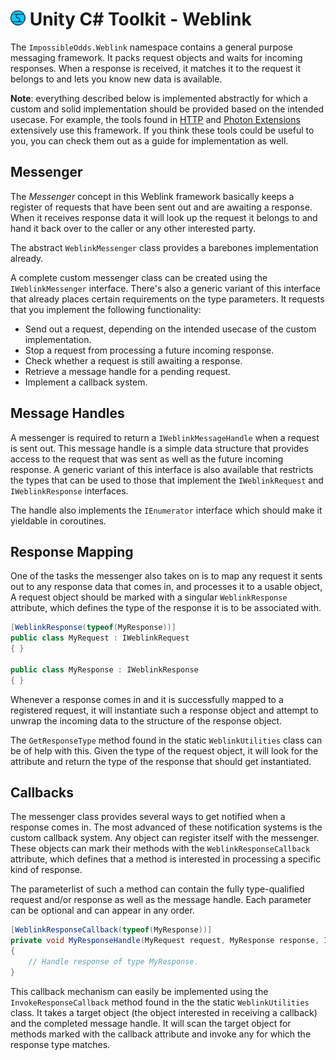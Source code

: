 # ![Impossible Odds Logo][Logo] Unity C# Toolkit - Weblink

The `ImpossibleOdds.Weblink` namespace contains a general purpose messaging framework. It packs request objects and waits for incoming responses. When a response is received, it matches it to the request it belongs to and lets you know new data is available.

**Note**: everything described below is implemented abstractly for which a custom and solid implementation should be provided based on the intended usecase. For example, the tools found in [HTTP][Http] and [Photon Extensions][PhotonExtensions] extensively use this framework. If you think these tools could be useful to you, you can check them out as a guide for implementation as well.

## Messenger

The _Messenger_ concept in this Weblink framework basically keeps a register of requests that have been sent out and are awaiting a response. When it receives response data it will look up the request it belongs to and hand it back over to the caller or any other interested party.

The abstract `WeblinkMessenger` class provides a barebones implementation already.

A complete custom messenger class can be created using the `IWeblinkMessenger` interface. There's also a generic variant of this interface that already places certain requirements on the type parameters. It requests that you implement the following functionality:

* Send out a request, depending on the intended usecase of the custom implementation.
* Stop a request from processing a future incoming response.
* Check whether a request is still awaiting a response.
* Retrieve a message handle for a pending request.
* Implement a callback system.

## Message Handles

A messenger is required to return a `IWeblinkMessageHandle` when a request is sent out. This message handle is a simple data structure that provides access to the request that was sent as well as the future incoming response. A generic variant of this interface is also available that restricts the types that can be used to those that implement the `IWeblinkRequest` and `IWeblinkResponse` interfaces.

The handle also implements the `IEnumerator` interface which should make it yieldable in coroutines.

## Response Mapping

One of the tasks the messenger also takes on is to map any request it sents out to any response data that comes in, and processes it to a usable object, A request object should be marked with a singular `WeblinkResponse` attribute, which defines the type of the response it is to be associated with.

```cs
[WeblinkResponse(typeof(MyResponse))]
public class MyRequest : IWeblinkRequest
{ }

public class MyResponse : IWeblinkResponse
{ }
```

Whenever a response comes in and it is successfully mapped to a registered request, it will instantiate such a response object and attempt to unwrap the incoming data to the structure of the response object.

The `GetResponseType` method found in the static `WeblinkUtilities` class can be of help with this. Given the type of the request object, it will look for the attribute and return the type of the response that should get instantiated.

## Callbacks

The messenger class provides several ways to get notified when a response comes in. The most advanced of these notification systems is the custom callback system. Any object can register itself with the messenger. These objects can mark their methods with the `WeblinkResponseCallback` attribute, which defines that a method is interested in processing a specific kind of response.

The parameterlist of such a method can contain the fully type-qualified request and/or response as well as the message handle. Each parameter can be optional and can appear in any order.

```cs
[WeblinkResponseCallback(typeof(MyResponse))]
private void MyResponseHandle(MyRequest request, MyResponse response, IWeblinkMessageHandle messageHandle)
{
	// Handle response of type MyResponse.
}
```

This callback mechanism can easily be implemented using the `InvokeResponseCallback` method found in the the static `WeblinkUtilities` class. It takes a target object (the object interested in receiving a callback) and the completed message handle. It will scan the target object for methods marked with the callback attribute and invoke any for which the response type matches.

[Logo]: ./Images/ImpossibleOddsLogo.png
[Http]: ./Http.md
[PhotonExtensions]: https://github.com/juniordiscart/ImpossibleOdds-PhotonExtensions
